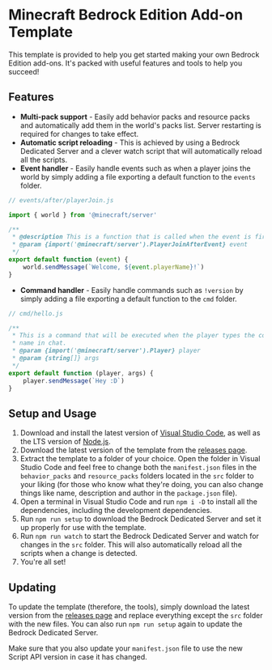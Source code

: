 # Minecraft Bedrock Edition Add-on Template

This template is provided to help you get started making your own Bedrock Edition add-ons. It's packed with useful features and tools to help you succeed!

## Features

-   **Multi-pack support** - Easily add behavior packs and resource packs and automatically add them in the world's packs list. Server restarting is required for changes to take effect.
-   **Automatic script reloading** - This is achieved by using a Bedrock Dedicated Server and a clever watch script that will automatically reload all the scripts.
-   **Event handler** - Easily handle events such as when a player joins the world by simply adding a file exporting a default function to the `events` folder.

```js
// events/after/playerJoin.js

import { world } from '@minecraft/server'

/**
 * @description This is a function that is called when the event is fired.
 * @param {import('@minecraft/server').PlayerJoinAfterEvent} event
 */
export default function (event) {
    world.sendMessage(`Welcome, ${event.playerName}!`)
}
```

-   **Command handler** - Easily handle commands such as `!version` by simply adding a file exporting a default function to the `cmd` folder.

```js
// cmd/hello.js

/**
 * This is a command that will be executed when the player types the command
 * name in chat.
 * @param {import('@minecraft/server').Player} player
 * @param {string[]} args
 */
export default function (player, args) {
    player.sendMessage(`Hey :D`)
}
```

## Setup and Usage

1. Download and install the latest version of [Visual Studio Code](https://code.visualstudio.com/), as well as the LTS version of [Node.js](https://nodejs.org/en/).
2. Download the latest version of the template from the [releases page](https://github.com/imlighty/bedrock-addon-template/releases).
3. Extract the template to a folder of your choice. Open the folder in Visual Studio Code and feel free to change both the `manifest.json` files in the `behavior_packs` and `resource_packs` folders located in the `src` folder to your liking (for those who know what they're doing, you can also change things like name, description and author in the `package.json` file).
4. Open a terminal in Visual Studio Code and run `npm i -D` to install all the dependencies, including the development dependencies.
5. Run `npm run setup` to download the Bedrock Dedicated Server and set it up properly for use with the template.
6. Run `npm run watch` to start the Bedrock Dedicated Server and watch for changes in the `src` folder. This will also automatically reload all the scripts when a change is detected.
7. You're all set!

## Updating

To update the template (therefore, the tools), simply download the latest version from the [releases page](https://github.com/imlighty/bedrock-addon-template/releases) and replace everything except the `src` folder with the new files. You can also run `npm run setup` again to update the Bedrock Dedicated Server.

Make sure that you also update your `manifest.json` file to use the new Script API version in case it has changed.
